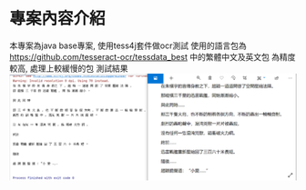 # 專案內容介紹
本專案為java base專案, 使用tess4j套件做ocr測試
使用的語言包為 https://github.com/tesseract-ocr/tessdata_best 中的繁體中文及英文包
為精度較高, 處理上較緩慢的包
測試結果
![image](https://github.com/iw5420/tess4j_test/blob/master/src/main/resources/result/result2.PNG)

